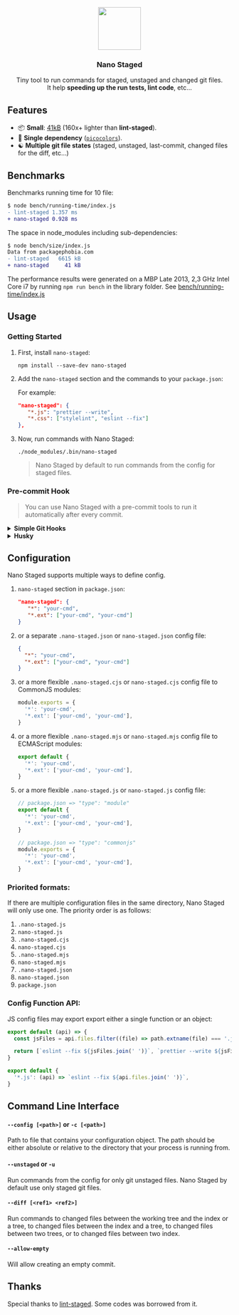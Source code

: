 <p align="center">
   <img src="https://usmanyunusov.github.io/nano-staged/img/logo.svg" height="96">
   <h3 align="center">Nano Staged</h3>
   <p align="center">Tiny tool to run commands for staged, unstaged and changed git files.<br/> It help <b>speeding up the run tests, lint code</b>, etc...</p>
</p>

## Features

- 📦 **Small**: [41kB](https://packagephobia.com/result?p=nano-staged) (160x+ lighter than **lint-staged**).
- 🥇 **Single dependency** ([`picocolors`](https://github.com/alexeyraspopov/picocolors)).
- ☯️ **Multiple git file states** (staged, unstaged, last-commit, changed files for the diff, etc...)

## Benchmarks

Benchmarks running time for 10 file:

```diff
$ node bench/running-time/index.js
- lint-staged 1.357 ms
+ nano-staged 0.928 ms
```

The space in node_modules including sub-dependencies:

```diff
$ node bench/size/index.js
Data from packagephobia.com
- lint-staged   6615 kB
+ nano-staged     41 kB
```

The performance results were generated on a MBP Late 2013, 2,3 GHz Intel Core i7 by running `npm run bench` in the library folder. See [bench/running-time/index.js](https://github.com/usmanyunusov/nano-staged/blob/master/bench/running-time/index.js)

## Usage

### Getting Started

1. First, install `nano-staged`:

   ```terminal
   npm install --save-dev nano-staged
   ```

2. Add the `nano-staged` section and the commands to your `package.json`:

   For example:

   ```json
   "nano-staged": {
      "*.js": "prettier --write",
      "*.css": ["stylelint", "eslint --fix"]
   },
   ```

3. Now, run commands with Nano Staged:

   ```terminal
   ./node_modules/.bin/nano-staged
   ```

   > Nano Staged by default to run commands from the config for staged files.

### Pre-commit Hook

> You can use Nano Staged with a pre-commit tools to run it automatically after every commit.

<details>
   <summary><b>Simple Git Hooks</b></summary>

1. Install `simple-git-hooks` as a dev dependency:

   ```terminal
   npm install simple-git-hooks --save-dev
   ```

2. Add the `simple-git-hooks` section to your `package.json` and fill in the `pre-commit`:

   For example:

   ```json
   "simple-git-hooks": {
      "pre-commit": "./node_modules/.bin/nano-staged"
   }
   ```

3. Run the CLI script to update the git hooks with the commands from the config:

   ```terminal
   npx simple-git-hooks
   ```

4. To automatically have Git hooks enabled after install, edit `package.json`:

   ```json
   "scripts": {
      "postinstall": "npx simple-git-hooks"
   }
   ```

   </details>

<details>
   <summary><b>Husky</b></summary>

1. Install `husky` as a dev dependency:

   ```terminal
   npm install husky --save-dev
   ```

2. Enable Git hooks:

   ```terminal
   npx husky install
   ```

3. Add a command to a hook:

   ```terminal
   npx husky add .husky/pre-commit "./node_modules/.bin/nano-staged"
   ```

4. To automatically have Git hooks enabled after install, edit `package.json`:

   ```json
   "scripts": {
      "postinstall": "npx husky install"
   }
   ```

</details>

## Configuration

Nano Staged supports multiple ways to define config.

1. `nano-staged` section in `package.json`:

   ```json
   "nano-staged": {
      "*": "your-cmd",
      "*.ext": ["your-cmd", "your-cmd"]
   }
   ```

2. or a separate `.nano-staged.json` or `nano-staged.json` config file:

   ```json
   {
     "*": "your-cmd",
     "*.ext": ["your-cmd", "your-cmd"]
   }
   ```

3. or a more flexible `.nano-staged.cjs` or `nano-staged.cjs` config file to CommonJS modules:

   ```js
   module.exports = {
     '*': 'your-cmd',
     '*.ext': ['your-cmd', 'your-cmd'],
   }
   ```

4. or a more flexible `.nano-staged.mjs` or `nano-staged.mjs` config file to ECMAScript modules:

   ```js
   export default {
     '*': 'your-cmd',
     '*.ext': ['your-cmd', 'your-cmd'],
   }
   ```

5. or a more flexible `.nano-staged.js` or `nano-staged.js` config file:

   ```js
   // package.json => "type": "module"
   export default {
     '*': 'your-cmd',
     '*.ext': ['your-cmd', 'your-cmd'],
   }

   // package.json => "type": "commonjs"
   module.exports = {
     '*': 'your-cmd',
     '*.ext': ['your-cmd', 'your-cmd'],
   }
   ```

### Priorited formats:

If there are multiple configuration files in the same directory, Nano Staged will only use one. The priority order is as follows:

1. `.nano-staged.js`
2. `nano-staged.js`
3. `.nano-staged.cjs`
4. `nano-staged.cjs`
5. `.nano-staged.mjs`
6. `nano-staged.mjs`
7. `.nano-staged.json`
8. `nano-staged.json`
9. `package.json`

### Config Function API:

JS config files may export export either a single function or an object:

```js
export default (api) => {
  const jsFiles = api.files.filter((file) => path.extname(file) === '.js')

  return [`eslint --fix ${jsFiles.join(' ')}`, `prettier --write ${jsFiles.join(' ')}`]
}
```

```js
export default {
  '*.js': (api) => `eslint --fix ${api.files.join(' ')}`,
}
```

## Command Line Interface

#### `--config [<path>]` or `-c [<path>]`

Path to file that contains your configuration object. The path should be either absolute or relative to the directory that your process is running from.

#### `--unstaged` or `-u`

Run commands from the config for only git unstaged files. Nano Staged by default use only staged git files.

#### `--diff [<ref1> <ref2>]`

Run commands to changed files between the working tree and the index or a tree, to changed files between the index and a tree, to changed files between two trees, or to changed files between two index.

#### `--allow-empty`

Will allow creating an empty commit.

## Thanks

Special thanks to [lint-staged](https://github.com/okonet/lint-staged). Some codes was borrowed from it.
